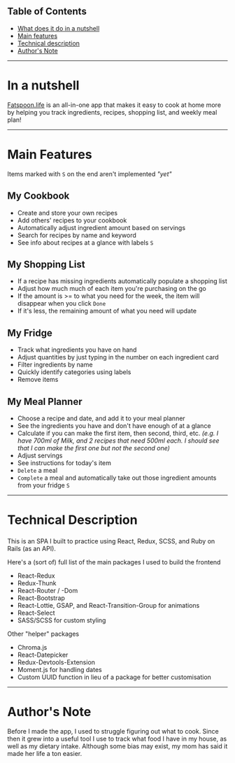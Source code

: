 ## Table of Contents
- [What does it do in a nutshell](#short-description)
- [Main features](#main-features)
- [Technical description](#technical-description)
- [Author's Note](#authors-note)

---
# <a name="short-description"></a> In a nutshell
<a href="https://fatspoon.life" target="_blank">Fatspoon.life</a> is an all-in-one app that makes it easy to cook at home more by helping you track ingredients, recipes, shopping list, and weekly meal plan!

---

# <a name="main-features"></a> Main Features

Items marked with `S` on the end aren't implemented *"yet"*

## My Cookbook
- Create and store your own recipes
- Add others' recipes to your cookbook
- Automatically adjust ingredient amount based on servings
- Search for recipes by name and keyword
- See info about recipes at a glance with labels `S`
## My Shopping List
- If a recipe has missing ingredients automatically populate a shopping list
- Adjust how much much of each item you're purchasing on the go
- If the amount is >= to what you need for the week, the item will disappear when you click `Done`
- If it's less, the remaining amount of what you need will update
## My Fridge
- Track what ingredients you have on hand
- Adjust quantities by just typing in the number on each ingredient card
- Filter ingredients by name
- Quickly identify categories using labels
- Remove items
## My Meal Planner
- Choose a recipe and date, and add it to your meal planner
- See the ingredients you have and don't have enough of at a glance
- Calculate if you can make the first item, then second, third, etc. *(e.g. I have 700ml of Milk, and 2 recipes that need 500ml each. I should see that I can make the first one but not the second one)*
- Adjust servings
- See instructions for today's item
- `Delete` a meal
- `Complete` a meal and automatically take out those ingredient amounts from your fridge `S`

---
# <a name="technical-description"></a> Technical Description
### 
This is an SPA I built to practice using React, Redux, SCSS, and Ruby on Rails (as an API).

Here's a (sort of) full list of the main packages I used to build the frontend
- React-Redux
- Redux-Thunk
- React-Router / -Dom
- React-Bootstrap
- React-Lottie, GSAP, and React-Transition-Group for animations
- React-Select
- SASS/SCSS for custom styling

Other "helper" packages
- Chroma.js
- React-Datepicker
- Redux-Devtools-Extension
- Moment.js for handling dates
- Custom UUID function in lieu of a package for better customisation


---

# <a name="authors-note"></a> Author's Note
Before I made the app, I used to struggle figuring out what to cook. Since then it grew into a useful tool I use to track what food I have in my house, as well as my dietary intake. Although some bias may exist, my mom has said it made her life a ton easier.